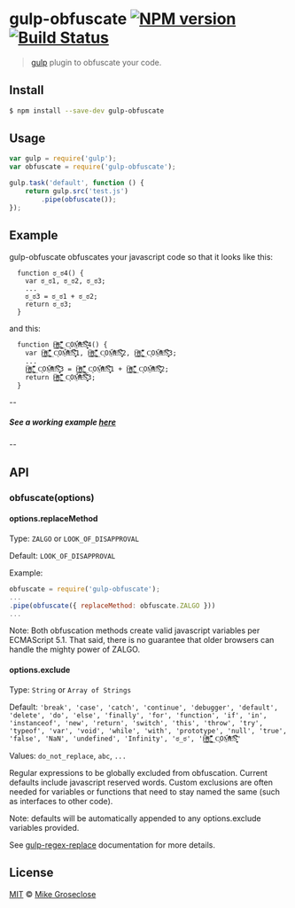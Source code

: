 # gulp-obfuscate [![NPM version][npm-image]][npm-url] [![Build Status][travis-image]][travis-url]

> [gulp](http://gulpjs.com) plugin to obfuscate your code.

## Install

```bash
$ npm install --save-dev gulp-obfuscate
```

## Usage

```js
var gulp = require('gulp');
var obfuscate = require('gulp-obfuscate');

gulp.task('default', function () {
	return gulp.src('test.js')
		.pipe(obfuscate());
});
```
## Example

gulp-obfuscate obfuscates your javascript code so that it looks like this:
```
  function ಠ_ಠ4() {
    var ಠ_ಠ1, ಠ_ಠ2, ಠ_ಠ3;
    ...
    ಠ_ಠ3 = ಠ_ಠ1 + ಠ_ಠ2;
    return ಠ_ಠ3;
  }
```
and this:
```
  function H͇̬͔̳̖̅̒ͥͧẸ̖͇͈͍̱̭̌͂͆͊_C͈OM̱̈́͛̈ͩ͐͊ͦEͨ̓̐S̬̘͍͕͔͊̆̑̈́̅4() {
    var H͇̬͔̳̖̅̒ͥͧẸ̖͇͈͍̱̭̌͂͆͊_C͈OM̱̈́͛̈ͩ͐͊ͦEͨ̓̐S̬̘͍͕͔͊̆̑̈́̅1, H͇̬͔̳̖̅̒ͥͧẸ̖͇͈͍̱̭̌͂͆͊_C͈OM̱̈́͛̈ͩ͐͊ͦEͨ̓̐S̬̘͍͕͔͊̆̑̈́̅2, H͇̬͔̳̖̅̒ͥͧẸ̖͇͈͍̱̭̌͂͆͊_C͈OM̱̈́͛̈ͩ͐͊ͦEͨ̓̐S̬̘͍͕͔͊̆̑̈́̅3;
    ...
    H͇̬͔̳̖̅̒ͥͧẸ̖͇͈͍̱̭̌͂͆͊_C͈OM̱̈́͛̈ͩ͐͊ͦEͨ̓̐S̬̘͍͕͔͊̆̑̈́̅3 = H͇̬͔̳̖̅̒ͥͧẸ̖͇͈͍̱̭̌͂͆͊_C͈OM̱̈́͛̈ͩ͐͊ͦEͨ̓̐S̬̘͍͕͔͊̆̑̈́̅1 + H͇̬͔̳̖̅̒ͥͧẸ̖͇͈͍̱̭̌͂͆͊_C͈OM̱̈́͛̈ͩ͐͊ͦEͨ̓̐S̬̘͍͕͔͊̆̑̈́̅2;
    return H͇̬͔̳̖̅̒ͥͧẸ̖͇͈͍̱̭̌͂͆͊_C͈OM̱̈́͛̈ͩ͐͊ͦEͨ̓̐S̬̘͍͕͔͊̆̑̈́̅3;
  }
```

--

##### See a working example [here](http://mikrofusion.github.io/gulp-obfuscate/)

--

## API

### obfuscate(options)

#### options.replaceMethod

Type: `ZALGO` or `LOOK_OF_DISAPPROVAL`

Default:  `LOOK_OF_DISAPPROVAL`

Example:

```js
obfuscate = require('gulp-obfuscate');
...
.pipe(obfuscate({ replaceMethod: obfuscate.ZALGO }))
...
```

Note: Both obfuscation methods create valid javascript variables per ECMAScript 5.1.
That said, there is no guarantee that older browsers can handle the mighty power of ZALGO.


#### options.exclude

Type: `String` or `Array of Strings`

Default: `'break', 'case', 'catch', 'continue', 'debugger', 'default', 'delete',
          'do', 'else', 'finally', 'for', 'function', 'if', 'in', 'instanceof',
          'new', 'return', 'switch', 'this', 'throw', 'try', 'typeof', 'var',
          'void', 'while', 'with', 'prototype', 'null', 'true', 'false', 'NaN',
          'undefined', 'Infinity', 'ಠ_ಠ', 'H͇̬͔̳̖̅̒ͥͧẸ̖͇͈͍̱̭̌͂͆͊_C͈OM̱̈́͛̈ͩ͐͊ͦEͨ̓̐S̬̘͍͕͔͊̆̑̈́̅'`

Values: `do_not_replace`, `abc`, `...`

Regular expressions to be globally excluded from obfuscation.  Current defaults include javascript reserved words.
Custom exclusions are often needed for variables or functions that need to stay named the same (such as interfaces to other code).

Note:  defaults will be automatically appended to any options.exclude variables provided.

See [gulp-regex-replace](https://github.com/mikrofusion/gulp-regex-replace) documentation for more details.

## License

[MIT](http://opensource.org/licenses/MIT) © [Mike Groseclose](//github.com/mikrofusion)

[npm-url]: https://npmjs.org/package/gulp-obfuscate
[npm-image]: https://badge.fury.io/js/gulp-obfuscate.png

[travis-url]: http://travis-ci.org/mikrofusion/gulp-obfuscate
[travis-image]: https://secure.travis-ci.org/mikrofusion/gulp-obfuscate.png?branch=master

